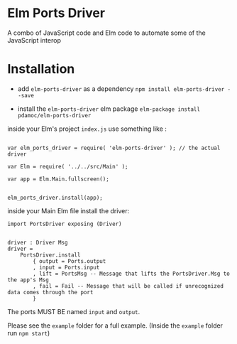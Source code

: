 # Elm Ports Driver

A combo of JavaScript code and Elm code to automate some of the JavaScript interop

# Installation 

- add `elm-ports-driver` as a dependency `npm install elm-ports-driver --save` 

- install the `elm-ports-driver` elm package `elm-package install pdamoc/elm-ports-driver`

inside your Elm's project `index.js` use something like :

``` 

var elm_ports_driver = require( 'elm-ports-driver' ); // the actual driver

var Elm = require( '../../src/Main' );

var app = Elm.Main.fullscreen();


elm_ports_driver.install(app);
```


inside your Main Elm file install the driver: 

```
import PortsDriver exposing (Driver)


driver : Driver Msg
driver =
    PortsDriver.install
        { output = Ports.output
        , input = Ports.input
        , lift = PortsMsg -- Message that lifts the PortsDriver.Msg to the app's Msg
        , fail = Fail -- Message that will be called if unrecognized data comes through the port
        }

```

The ports MUST BE named `input` and `output`.  

Please see the `example` folder for a full example. (Inside the `example` folder run `npm start`)
